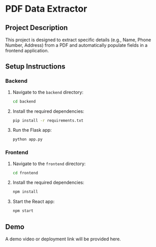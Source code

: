 # PDF Data Extractor

## Project Description

This project is designed to extract specific details (e.g., Name, Phone Number, Address) from a PDF and automatically populate fields in a frontend application.

## Setup Instructions

### Backend

1. Navigate to the `backend` directory:
   ```sh
   cd backend
   ```
2. Install the required dependencies:
   ```sh
   pip install -r requirements.txt
   ```
3. Run the Flask app:
   ```sh
   python app.py
   ```

### Frontend

1. Navigate to the `frontend` directory:
   ```sh
   cd frontend
   ```
2. Install the required dependencies:
   ```sh
   npm install
   ```
3. Start the React app:
   ```sh
   npm start
   ```

## Demo

A demo video or deployment link will be provided here.
